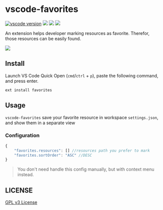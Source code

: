 # vscode-favorites

[![vscode version][vs-image]][vs-url]
![][install-url]
![][rate-url]
![][license-url]

An extension helps developer marking resources as favorite. Therefor, those resources can be easily found.

![](https://raw.githubusercontent.com/leftstick/vscode-favorites/master/images/preview.gif)

## Install

Launch VS Code Quick Open (`cmd`/`ctrl` + `p`), paste the following command, and press enter.

```
ext install favorites
```

## Usage

`vscode-favorites` save your favorite resource in workspace `settings.json`, and show them in a separate view

### Configuration

```javascript
{
    "favorites.resources": [] //resources path you prefer to mark
    "favorites.sortOrder": "ASC" //DESC
}
```

>You don't need handle this config manually, but with context menu instead.

## LICENSE ##

[GPL v3 License](https://raw.githubusercontent.com/leftstick/vscode-favorites/master/LICENSE)


[vs-url]: https://marketplace.visualstudio.com/items?itemName=howardzuo.vscode-favorites
[vs-image]: https://vsmarketplacebadge.apphb.com/version/howardzuo.vscode-favorites.svg
[install-url]: https://vsmarketplacebadge.apphb.com/installs/howardzuo.vscode-favorites.svg
[rate-url]: https://vsmarketplacebadge.apphb.com/rating/howardzuo.vscode-favorites.svg
[license-url]: https://img.shields.io/github/license/leftstick/vscode-favorites.svg